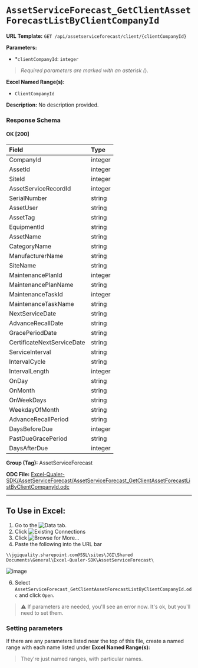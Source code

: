 # `AssetServiceForecast_GetClientAssetForecastListByClientCompanyId`

**URL Template:**
`GET /api/assetserviceforecast/client/{clientCompanyId}`

**Parameters:**
- *`clientCompanyId`: `integer`


> *Required parameters are marked with an asterisk (*).

**Excel Named Range(s):**
- `ClientCompanyId`


**Description:**
No description provided.

### Response Schema

#### OK [200]

| Field                      | Type    |
|:---------------------------|:--------|
| CompanyId                  | integer |
| AssetId                    | integer |
| SiteId                     | integer |
| AssetServiceRecordId       | integer |
| SerialNumber               | string  |
| AssetUser                  | string  |
| AssetTag                   | string  |
| EquipmentId                | string  |
| AssetName                  | string  |
| CategoryName               | string  |
| ManufacturerName           | string  |
| SiteName                   | string  |
| MaintenancePlanId          | integer |
| MaintenancePlanName        | string  |
| MaintenanceTaskId          | integer |
| MaintenanceTaskName        | string  |
| NextServiceDate            | string  |
| AdvanceRecallDate          | string  |
| GracePeriodDate            | string  |
| CertificateNextServiceDate | string  |
| ServiceInterval            | string  |
| IntervalCycle              | string  |
| IntervalLength             | integer |
| OnDay                      | string  |
| OnMonth                    | string  |
| OnWeekDays                 | string  |
| WeekdayOfMonth             | string  |
| AdvanceRecallPeriod        | string  |
| DaysBeforeDue              | integer |
| PastDueGracePeriod         | string  |
| DaysAfterDue               | integer |

**Group (Tag):**
AssetServiceForecast

**ODC File:**
[Excel-Qualer-SDK/AssetServiceForecast/AssetServiceForecast_GetClientAssetForecastListByClientCompanyId.odc](https://github.com/Johnson-Gage-Inspection-Inc/qualer-sdk-odc/blob/main/Excel-Qualer-SDK/AssetServiceForecast/AssetServiceForecast_GetClientAssetForecastListByClientCompanyId.odc)

---

To Use in Excel:
---

1. Go to the ![`Data`](https://github.com/user-attachments/assets/da437a70-57b3-4c5b-bb01-4910ece19ed1)
 tab.
3. Click ![Existing Connections](https://github.com/user-attachments/assets/a2f1ed67-b2e0-4c23-ac90-68c870e60289)
4. Click ![`Browse for More...`](https://github.com/user-attachments/assets/8e698494-6865-41e7-b6fa-043aea81809a)
5. Paste the following into the URL bar
```
\\jgiquality.sharepoint.com@SSL\sites\JGI\Shared Documents\General\Excel-Qualer-SDK\AssetServiceForecast\
```

![image](https://github.com/user-attachments/assets/1e1a8d87-0377-446d-aaf5-d78562991db3)

6. Select `AssetServiceForecast_GetClientAssetForecastListByClientCompanyId.odc` and click `Open`.

> ⚠️ If parameters are needed, you'll see an error now. It's ok, but you'll need to set them.

### Setting parameters
If there are any parameters listed near the top of this file, create a named range with each name listed under **Excel Named Range(s):**
> They're just named ranges, with particular names.

